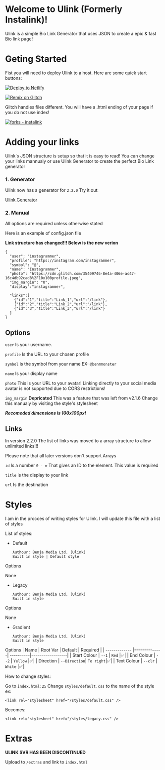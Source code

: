 # Welcome to Ulink (Formerly Instalink)!

Ulink is a simple Bio Link Generator that uses JSON to create a epic & fast Bio link page! 

# Geting Started

Fist you will need to deploy Ulink to a host. Here are some quick start buttons:

[![Deploy to Netlify](https://www.netlify.com/img/deploy/button.svg)](https://app.netlify.com/start/deploy?repository=https://github.com/Benja-media/Ulink)

[![Remix on Glitch](https://cdn.glitch.com/2703baf2-b643-4da7-ab91-7ee2a2d00b5b%2Fremix-button.svg)](https://glitch.com/edit/#!/import/github/benja-media/Ulink)

Glitch handles files different. You will have a .html ending of your page if you do not use index!

[![forks - instalink](https://img.shields.io/github/forks/benja-media/Ulink?style=social)](https://github.com/Benja-media/Ulink/network/members)

# Adding your links
Ulink's JSON structure is setup so that it is easy to read! You can change your links mannualy or use Ulink Generator to create the perfect Bio Link generator

### 1. Generator
Ulink now has a generator for `2.2.0` Try it out:

[Ulink Generator](https://generator.ulink.benja.ml/)
### 2. Manual
All options are required unless otherwise stated

Here is an example of config.json file

**Link structure has changed!!! Below is the new verion**

```
{
  "user": "instagrammer",
  "profile": "https://instagram.com/instagrammer",
  "symbol": "@",
  "name": "Instagrammer",
  "photo": "https://cdn.glitch.com/35409746-8e4a-406e-ac47-16c4db92cad8%2F10x100profile.jpeg",
  "img_margin": "0",
  "display":"instagrammer",

  "links":[
    {"id":"1","title":"Link_1","url":"/link"},
    {"id":"2","title":"Link_2","url":"/link"},
    {"id":"3","title":"Link_3","url":"/link"}
  ]
}
```

## Options

`user` Is your username.

`profile` Is the URL to your chosen profile

`symbol` is the symbol from your name EX: `@benmmonster`

`name` Is your display name

`photo` This is your URL to your avatar! Linking directly to your social media avatar is not supported due to CORS restrictions!

`img_margin` **Depricated** This was a feature that was left from v2.1.6 Change this manualy by visiting the style's stylesheet

**_Recomeded dimensions is 100x100px!_**

## Links

In version 2.2.0 The list of links was moved to a array structure to allow unlimited links!!! 

Please note that all later versions don't support Arrays

`id` Is a number `0 - ∞` That gives an ID to the element. This value is required

`title` Is the display to your link

`url` Is the destination

# Styles

I am in the procces of writing styles for Ulink. I will update this file with a list of styles

List of styles:

- Default
    
      Authour: Benja Media Ltd. (Ulink)
      Built in style | Default style

Options

None

- Legacy

      Authour: Benja Media Ltd. (Ulink)
      Built in style

Options

None

- Gradient

      Authour: Benja Media Ltd. (Ulink)
      Built in style

Options
| Name          | Root Var     | Default   | Required         |
| ------------- |--------------| ----------|------------------|
| Start Colour  | `--1`        | `Red`     |:white_check_mark:|
| End Colour    | `--2`        | `Yellow`  |:white_check_mark:|
| Direction     | `--Direction`| `To right`|:white_check_mark:|
| Text Colour   | `--clr`      | `White`   |:white_check_mark:|


How to change styles:

Go to `index.html:25` Change `styles/default.css` to the name of the style ex:

    <link rel="stylesheet" href="/styles/default.css" />
Becomes:

    <link rel="stylesheet" href="/styles/legacy.css" />


# Extras

**ULINK SVR HAS BEEN DISCONTINUED**

Upload to `/extras` and link to `index.html`
